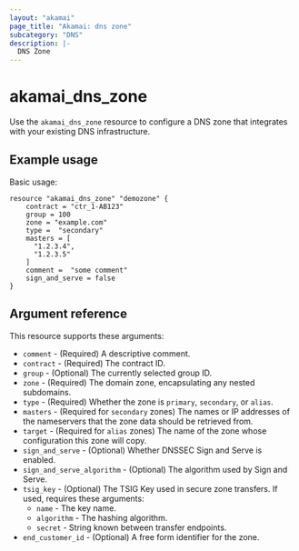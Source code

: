 ```yaml
---
layout: "akamai"
page_title: "Akamai: dns zone"
subcategory: "DNS"
description: |-
  DNS Zone
---
```


# akamai_dns_zone

Use the `akamai_dns_zone` resource to configure a DNS zone that integrates with your existing DNS infrastructure.

## Example usage

Basic usage:

```
resource "akamai_dns_zone" "demozone" {
    contract = "ctr_1-AB123"
    group = 100
    zone = "example.com"
    type =  "secondary"
    masters = [
      "1.2.3.4",
      "1.2.3.5"
    ] 
    comment =  "some comment"
    sign_and_serve = false
}
```

## Argument reference

This resource supports these arguments:

* `comment` - (Required) A descriptive comment.
* `contract` - (Required) The contract ID.
* `group` - (Optional) The currently selected group ID.
* `zone` - (Required) The domain zone, encapsulating any nested subdomains.
* `type` - (Required) Whether the zone is `primary`, `secondary`, or `alias`.
* `masters` - (Required for `secondary` zones) The names or IP addresses of the nameservers that the zone data should be retrieved from.
* `target` - (Required for `alias` zones) The name of the zone whose configuration this zone will copy.
* `sign_and_serve` - (Optional) Whether DNSSEC Sign and Serve is enabled.
* `sign_and_serve_algorithm` - (Optional) The algorithm used by Sign and Serve.
* `tsig_key` - (Optional) The TSIG Key used in secure zone transfers. If used, requires these arguments:
    * `name` - The key name.
    * `algorithm` - The hashing algorithm.
    * `secret` - String known between transfer endpoints.
* `end_customer_id` - (Optional) A free form identifier for the zone.
